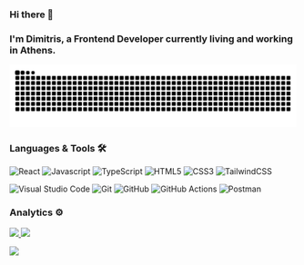### Hi there 👋

### I'm Dimitris, a Frontend Developer currently living and working in Athens.

![Snake animation](https://github.com/GuillaumeFalourd/GuillaumeFalourd/blob/output/github-contribution-grid-snake.svg)

### Languages & Tools 🛠
![React](https://img.shields.io/badge/-React-grey?style=flat-square&logo=react)
![Javascript](https://img.shields.io/badge/-JavaScript-gray?style=flat-square&logo=javascript)
![TypeScript](https://img.shields.io/badge/-TypeScript-gray?style=flat-square&logo=TypeScript)
![HTML5](https://img.shields.io/badge/-HTML5-gray?style=flat-square&logo=HTML5)
![CSS3](https://img.shields.io/badge/-CSS3-gray?style=flat-square&logo=CSS3)
![TailwindCSS](https://img.shields.io/badge/-TailwindCSS-gray?style=flat-square&logo=TailwindCSS)

![Visual Studio Code](https://img.shields.io/badge/-Visual%20Studio%20Code-05122A?style=flat&logo=visual-studio-code&logoColor=007ACC) 
![Git](https://img.shields.io/badge/-Git-05122A?style=flat&logo=git) ![GitHub](https://img.shields.io/badge/-GitHub-05122A?style=flat&logo=github) ![GitHub Actions](https://img.shields.io/badge/GitHub%20Actions%20-05122A?style=flat&logo=github-actions&logoColor=white)
![Postman](https://img.shields.io/badge/-Postman-05122A?style=flat&logo=postman)
### Analytics ⚙️
  

  
<p align="left">
<a href="https://github.com/Dmakrakis">
  <img height="180em" src="https://github-readme-stats.vercel.app/api/?username=Dmakrakis&count_private=true&show_icons=true"/>
  <img height="180em" src="https://github-readme-stats.vercel.app/api/top-langs/?username=Dmakrakis&layout=compact&langs_count=8&hide=HCL"/>
</a>
</p>
<p align="left">
  <img height="180em" src="https://github-readme-streak-stats.herokuapp.com/?user=Dmakrakis" />

</p>  
